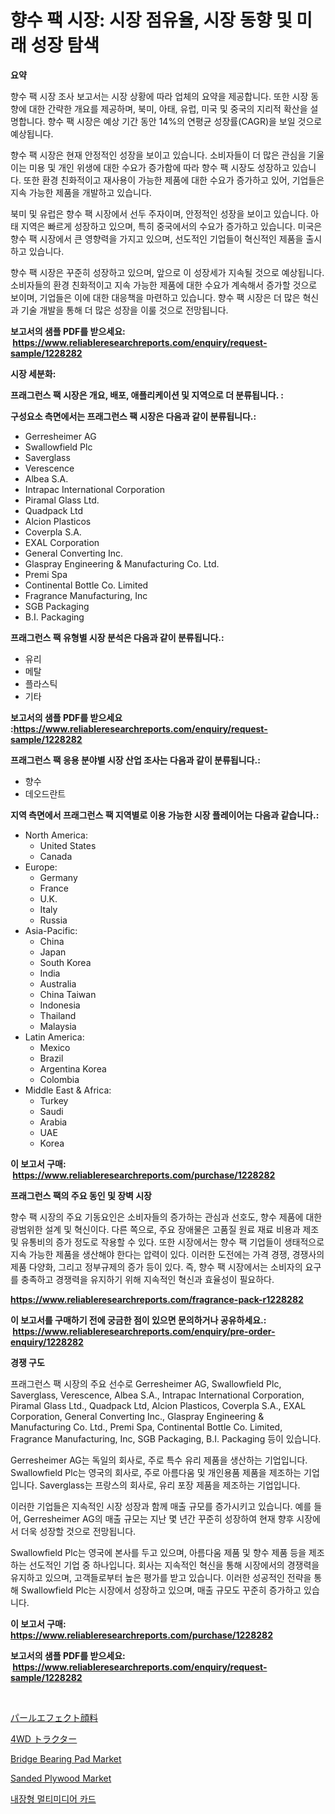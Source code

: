 <p><h1>향수 팩 시장: 시장 점유율, 시장 동향 및 미래 성장 탐색</h1></p><p><strong>요약</strong></p>
<p><p>향수 팩 시장 조사 보고서는 시장 상황에 따라 업체의 요약을 제공합니다. 또한 시장 동향에 대한 간략한 개요를 제공하며, 북미, 아태, 유럽, 미국 및 중국의 지리적 확산을 설명합니다. 향수 팩 시장은 예상 기간 동안 14%의 연평균 성장률(CAGR)을 보일 것으로 예상됩니다.</p><p>향수 팩 시장은 현재 안정적인 성장을 보이고 있습니다. 소비자들이 더 많은 관심을 기울이는 미용 및 개인 위생에 대한 수요가 증가함에 따라 향수 팩 시장도 성장하고 있습니다. 또한 환경 친화적이고 재사용이 가능한 제품에 대한 수요가 증가하고 있어, 기업들은 지속 가능한 제품을 개발하고 있습니다.</p><p>북미 및 유럽은 향수 팩 시장에서 선두 주자이며, 안정적인 성장을 보이고 있습니다. 아태 지역은 빠르게 성장하고 있으며, 특히 중국에서의 수요가 증가하고 있습니다. 미국은 향수 팩 시장에서 큰 영향력을 가지고 있으며, 선도적인 기업들이 혁신적인 제품을 출시하고 있습니다.</p><p>향수 팩 시장은 꾸준히 성장하고 있으며, 앞으로 이 성장세가 지속될 것으로 예상됩니다. 소비자들의 환경 친화적이고 지속 가능한 제품에 대한 수요가 계속해서 증가할 것으로 보이며, 기업들은 이에 대한 대응책을 마련하고 있습니다. 향수 팩 시장은 더 많은 혁신과 기술 개발을 통해 더 많은 성장을 이룰 것으로 전망됩니다.</p></p>
<p><strong>보고서의 샘플 PDF를 받으세요: &nbsp;<a href="https://www.reliableresearchreports.com/enquiry/request-sample/1228282">https://www.reliableresearchreports.com/enquiry/request-sample/1228282</a></strong></p>
<p><strong>시장 세분화:</strong></p>
<p><strong> 프래그런스 팩 시장은 개요, 배포, 애플리케이션 및 지역으로 더 분류됩니다. :</strong></p>
<p><strong>구성요소 측면에서는 프래그런스 팩 시장은 다음과 같이 분류됩니다.:</strong></p>
<p><ul><li>Gerresheimer AG</li><li>Swallowfield Plc</li><li>Saverglass</li><li>Verescence</li><li>Albea S.A.</li><li>Intrapac International Corporation</li><li>Piramal Glass Ltd.</li><li>Quadpack Ltd</li><li>Alcion Plasticos</li><li>Coverpla S.A.</li><li>EXAL Corporation</li><li>General Converting Inc.</li><li>Glaspray Engineering & Manufacturing Co. Ltd.</li><li>Premi Spa</li><li>Continental Bottle Co. Limited</li><li>Fragrance Manufacturing, Inc</li><li>SGB Packaging</li><li>B.I. Packaging</li></ul></p>
<p><strong> 프래그런스 팩 유형별 시장 분석은 다음과 같이 분류됩니다.:</strong></p>
<p><ul><li>유리</li><li>메탈</li><li>플라스틱</li><li>기타</li></ul></p>
<p><strong>보고서의 샘플 PDF를 받으세요 :<a href="https://www.reliableresearchreports.com/enquiry/request-sample/1228282">https://www.reliableresearchreports.com/enquiry/request-sample/1228282</a></strong></p>
<p><strong> 프래그런스 팩 응용 분야별 시장 산업 조사는 다음과 같이 분류됩니다.:</strong></p>
<p><ul><li>향수</li><li>데오드란트</li></ul></p>
<p><strong>지역 측면에서 프래그런스 팩 지역별로 이용 가능한 시장 플레이어는 다음과 같습니다.:</strong></p>
<p><ul>
    <li>
        North America:
        <ul>
            <li>United States</li>
            <li>Canada</li>
        </ul>
    </li>
    <li>
        Europe:
        <ul>
            <li>Germany</li>
            <li>France</li>
            <li>U.K.</li>
            <li>Italy</li>
            <li>Russia</li>
        </ul>
    </li>
    <li>
        Asia-Pacific:
        <ul>
            <li>China</li>
            <li>Japan</li>
            <li>South Korea</li>
            <li>India</li>
            <li>Australia</li>
            <li>China Taiwan</li>
            <li>Indonesia</li>
            <li>Thailand</li>
            <li>Malaysia</li>
        </ul>
    </li>
    <li>
        Latin America:
        <ul>
            <li>Mexico</li>
            <li>Brazil</li>
            <li>Argentina Korea</li>
            <li>Colombia</li>
        </ul>
    </li>
    <li>
        Middle East & Africa:
        <ul>
            <li>Turkey</li>
            <li>Saudi</li>
            <li>Arabia</li>
            <li>UAE</li>
            <li>Korea</li>
        </ul>
    </li>
    </ul></p>
<p><strong>이 보고서 구매: &nbsp;<a href="https://www.reliableresearchreports.com/purchase/1228282">https://www.reliableresearchreports.com/purchase/1228282</a></strong></p>
<p><strong>프래그런스 팩의 주요 동인 및 장벽 시장</strong></p>
<p><p>향수 팩 시장의 주요 기동요인은 소비자들의 증가하는 관심과 선호도, 향수 제품에 대한 광범위한 설계 및 혁신이다. 다른 쪽으로, 주요 장애물은 고품질 원료 재료 비용과 제조 및 유통비의 증가 정도로 작용할 수 있다. 또한 시장에서는 향수 팩 기업들이 생태적으로 지속 가능한 제품을 생산해야 한다는 압력이 있다. 이러한 도전에는 가격 경쟁, 경쟁사의 제품 다양화, 그리고 정부규제의 증가 등이 있다. 즉, 향수 팩 시장에서는 소비자의 요구를 충족하고 경쟁력을 유지하기 위해 지속적인 혁신과 효율성이 필요하다.</p></p>
<p><strong><a href="https://www.reliableresearchreports.com/fragrance-pack-r1228282">https://www.reliableresearchreports.com/fragrance-pack-r1228282</a></strong></p>
<p><strong>이 보고서를 구매하기 전에 궁금한 점이 있으면 문의하거나 공유하세요.: &nbsp;<a href="https://www.reliableresearchreports.com/enquiry/pre-order-enquiry/1228282">https://www.reliableresearchreports.com/enquiry/pre-order-enquiry/1228282</a></strong></p>
<p><strong>경쟁 구도</strong></p>
<p><p>프래그런스 팩 시장의 주요 선수로 Gerresheimer AG, Swallowfield Plc, Saverglass, Verescence, Albea S.A., Intrapac International Corporation, Piramal Glass Ltd., Quadpack Ltd, Alcion Plasticos, Coverpla S.A., EXAL Corporation, General Converting Inc., Glaspray Engineering & Manufacturing Co. Ltd., Premi Spa, Continental Bottle Co. Limited, Fragrance Manufacturing, Inc, SGB Packaging, B.I. Packaging 등이 있습니다.</p><p>Gerresheimer AG는 독일의 회사로, 주로 특수 유리 제품을 생산하는 기업입니다. Swallowfield Plc는 영국의 회사로, 주로 아름다움 및 개인용품 제품을 제조하는 기업입니다. Saverglass는 프랑스의 회사로, 유리 포장 제품을 제조하는 기업입니다. </p><p>이러한 기업들은 지속적인 시장 성장과 함께 매출 규모를 증가시키고 있습니다.  예를 들어, Gerresheimer AG의 매출 규모는 지난 몇 년간 꾸준히 성장하여 현재 향후 시장에서 더욱 성장할 것으로 전망됩니다.</p><p>Swallowfield Plc는 영국에 본사를 두고 있으며, 아름다움 제품 및 향수 제품 등을 제조하는 선도적인 기업 중 하나입니다. 회사는 지속적인 혁신을 통해 시장에서의 경쟁력을 유지하고 있으며, 고객들로부터 높은 평가를 받고 있습니다. 이러한 성공적인 전략을 통해 Swallowfield Plc는 시장에서 성장하고 있으며, 매출 규모도 꾸준히 증가하고 있습니다.</p></p>
<p><strong>이 보고서 구매: &nbsp; <a href="https://www.reliableresearchreports.com/purchase/1228282">https://www.reliableresearchreports.com/purchase/1228282</a></strong></p>
<p><strong>보고서의 샘플 PDF를 받으세요: &nbsp;<a href="https://www.reliableresearchreports.com/enquiry/request-sample/1228282">https://www.reliableresearchreports.com/enquiry/request-sample/1228282</a></strong><strong></strong></p>
<p>&nbsp;</p>
<p><p><a href="https://github.com/MosesSpinka1914/Market-Research-Report-List-1/blob/main/981876332759.md">パールエフェクト顔料</a></p><p><a href="https://github.com/bevdtkn4419963/Market-Research-Report-List-1/blob/main/905014632757.md">4WD トラクター</a></p><p><a href="https://issuu.com/reportprime-2/docs/bridge-bearing-pad-market-size-2030.pptx">Bridge Bearing Pad Market</a></p><p><a href="https://issuu.com/reportprime-2/docs/sanded-plywood-market-size-2030.pptx">Sanded Plywood Market</a></p><p><a href="https://github.com/vsoq0zknh59/Market-Research-Report-List-1/blob/main/981111329897.md">내장형 멀티미디어 카드</a></p></p>